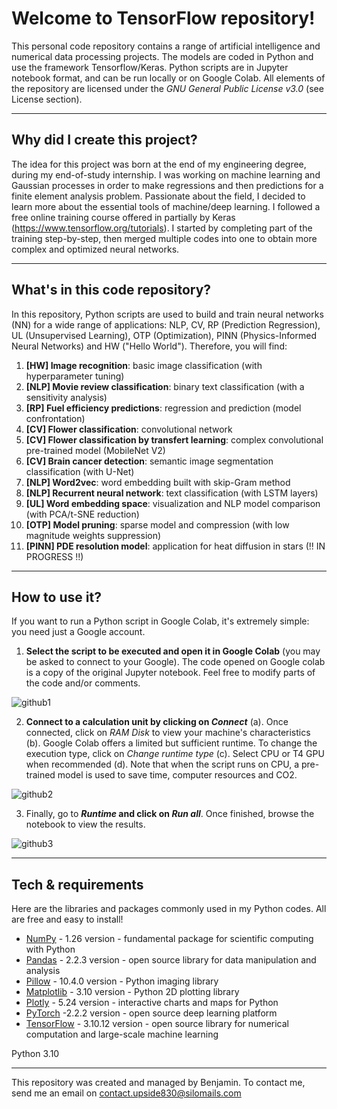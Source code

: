 # Welcome to TensorFlow repository!
This personal code repository contains a range of artificial intelligence and numerical data processing projects. The models are coded in Python and use the framework Tensorflow/Keras. Python scripts are in Jupyter notebook format, and can be run locally or on Google Colab. All elements of the repository are licensed under the *GNU General Public License v3.0* (see License section). 

---------------
## Why did I create this project?
The idea for this project was born at the end of my engineering degree, during my end-of-study internship. I was working on machine learning and Gaussian processes in order to make regressions and then predictions for a finite element analysis problem. Passionate about the field, I decided to learn more about the essential tools of machine/deep learning. I followed a free online training course offered in partially by Keras (https://www.tensorflow.org/tutorials). I started by completing part of the training step-by-step, then merged multiple codes into one to obtain more complex and optimized neural networks. 

---------------
## What's in this code repository?

In this repository, Python scripts are used to build and train neural networks (NN) for a wide range of applications: NLP, CV, RP (Prediction Regression), UL (Unsupervised Learning), OTP (Optimization), PINN (Physics-Informed Neural Networks) and HW ("Hello World"). Therefore, you will find:
1. **[HW] Image recognition**: basic image classification (with hyperparameter tuning) 
2. **[NLP] Movie review classification**: binary text classification (with a sensitivity analysis)
3. **[RP] Fuel efficiency predictions**: regression and prediction (model confrontation)
4. **[CV] Flower classification**: convolutional network 
5. **[CV] Flower classification by transfert learning**: complex convolutional pre-trained model (MobileNet V2)
6. **[CV] Brain cancer detection**: semantic image segmentation classification (with U-Net)
7. **[NLP] Word2vec**: word embedding built with skip-Gram method
8. **[NLP] Recurrent neural network**: text classification (with LSTM layers)
9. **[UL] Word embedding space**: visualization and NLP model comparison (with PCA/t-SNE reduction)
10. **[OTP] Model pruning**: sparse model and compression (with low magnitude weights suppression)
11. **[PINN] PDE resolution model**: application for heat diffusion in stars (!! IN PROGRESS !!)

---------------
## How to use it? 
If you want to run a Python script in Google Colab, it's extremely simple: you need just a Google account. 

1. **Select the script to be executed and open it in Google Colab** (you may be asked to connect to your Google). The code opened on Google colab is a copy of the original Jupyter notebook. Feel free to modify parts of the code and/or comments.

![github1](https://github.com/user-attachments/assets/70b125a9-7340-4133-844d-04098391921c)

2. **Connect to a calculation unit by clicking on *Connect*** (a). Once connected, click on *RAM Disk* to view your machine's characteristics (b). Google Colab offers a limited but sufficient runtime. To change the execution type, click on *Change runtime type* (c). Select CPU or T4 GPU when recommended (d). Note that when the script runs on CPU, a pre-trained model is used to save time, computer resources and CO2. 

![github2](https://github.com/user-attachments/assets/1048bce1-1699-4316-ab55-0de25cf0a4d9)

3. Finally, go to ***Runtime* and click on *Run all***. Once finished, browse the notebook to view the results.

![github3](https://github.com/user-attachments/assets/6eb0ab78-5d11-4bf6-bac4-536d714ff65f)

---------------
## Tech & requirements
Here are the libraries and packages commonly used in my Python codes. All are free and easy to install!

*   [NumPy](https://numpy.org/doc/stable/index.html) - 1.26 version - fundamental package for scientific computing with Python
*   [Pandas](https://pandas.pydata.org/docs/index.html) - 2.2.3 version - open source library for data manipulation and analysis
*   [Pillow](https://pillow.readthedocs.io/en/stable/#) - 10.4.0 version - Python imaging library
*   [Matplotlib](https://matplotlib.org/stable/) - 3.10 version - Python 2D plotting library
*   [Plotly](https://plotly.com/graphing-libraries/) - 5.24 version - interactive charts and maps for Python
*   [PyTorch](https://pytorch.org/) -2.2.2 version - open source deep learning platform
*   [TensorFlow](https://www.tensorflow.org/) - 3.10.12 version - open source library for numerical computation and large-scale machine learning

Python 3.10

---------------
This repository was created and managed by Benjamin. To contact me, send me an email on contact.upside830@silomails.com
